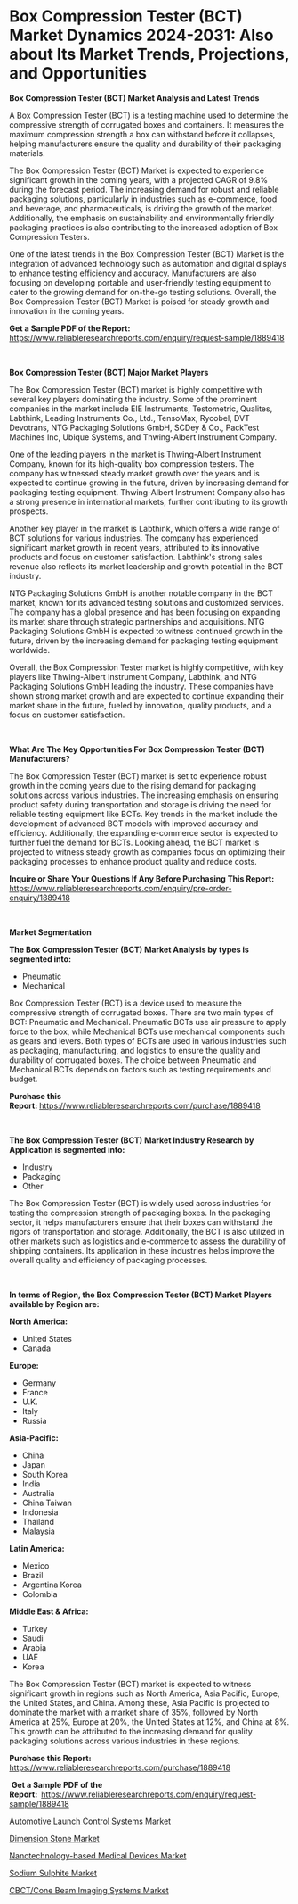 <p><h1>Box Compression Tester (BCT) Market Dynamics 2024-2031: Also about Its Market Trends, Projections, and Opportunities</h1></p><p><strong>Box Compression Tester (BCT) Market Analysis and Latest Trends</strong></p>
<p><p>A Box Compression Tester (BCT) is a testing machine used to determine the compressive strength of corrugated boxes and containers. It measures the maximum compression strength a box can withstand before it collapses, helping manufacturers ensure the quality and durability of their packaging materials.</p><p>The Box Compression Tester (BCT) Market is expected to experience significant growth in the coming years, with a projected CAGR of 9.8% during the forecast period. The increasing demand for robust and reliable packaging solutions, particularly in industries such as e-commerce, food and beverage, and pharmaceuticals, is driving the growth of the market. Additionally, the emphasis on sustainability and environmentally friendly packaging practices is also contributing to the increased adoption of Box Compression Testers.</p><p>One of the latest trends in the Box Compression Tester (BCT) Market is the integration of advanced technology such as automation and digital displays to enhance testing efficiency and accuracy. Manufacturers are also focusing on developing portable and user-friendly testing equipment to cater to the growing demand for on-the-go testing solutions. Overall, the Box Compression Tester (BCT) Market is poised for steady growth and innovation in the coming years.</p></p>
<p><strong>Get a Sample PDF of the Report:&nbsp;</strong> <a href="https://www.reliableresearchreports.com/enquiry/request-sample/1889418">https://www.reliableresearchreports.com/enquiry/request-sample/1889418</a></p>
<p>&nbsp;</p>
<p><strong>Box Compression Tester (BCT) Major Market Players</strong></p>
<p><p>The Box Compression Tester (BCT) market is highly competitive with several key players dominating the industry. Some of the prominent companies in the market include EIE Instruments, Testometric, Qualites, Labthink, Leading Instruments Co., Ltd., TensoMax, Rycobel, DVT Devotrans, NTG Packaging Solutions GmbH, SCDey & Co., PackTest Machines Inc, Ubique Systems, and Thwing-Albert Instrument Company. </p><p>One of the leading players in the market is Thwing-Albert Instrument Company, known for its high-quality box compression testers. The company has witnessed steady market growth over the years and is expected to continue growing in the future, driven by increasing demand for packaging testing equipment. Thwing-Albert Instrument Company also has a strong presence in international markets, further contributing to its growth prospects.</p><p>Another key player in the market is Labthink, which offers a wide range of BCT solutions for various industries. The company has experienced significant market growth in recent years, attributed to its innovative products and focus on customer satisfaction. Labthink's strong sales revenue also reflects its market leadership and growth potential in the BCT industry.</p><p>NTG Packaging Solutions GmbH is another notable company in the BCT market, known for its advanced testing solutions and customized services. The company has a global presence and has been focusing on expanding its market share through strategic partnerships and acquisitions. NTG Packaging Solutions GmbH is expected to witness continued growth in the future, driven by the increasing demand for packaging testing equipment worldwide.</p><p>Overall, the Box Compression Tester market is highly competitive, with key players like Thwing-Albert Instrument Company, Labthink, and NTG Packaging Solutions GmbH leading the industry. These companies have shown strong market growth and are expected to continue expanding their market share in the future, fueled by innovation, quality products, and a focus on customer satisfaction.</p></p>
<p>&nbsp;</p>
<p><strong>What Are The Key Opportunities For Box Compression Tester (BCT) Manufacturers?</strong></p>
<p><p>The Box Compression Tester (BCT) market is set to experience robust growth in the coming years due to the rising demand for packaging solutions across various industries. The increasing emphasis on ensuring product safety during transportation and storage is driving the need for reliable testing equipment like BCTs. Key trends in the market include the development of advanced BCT models with improved accuracy and efficiency. Additionally, the expanding e-commerce sector is expected to further fuel the demand for BCTs. Looking ahead, the BCT market is projected to witness steady growth as companies focus on optimizing their packaging processes to enhance product quality and reduce costs.</p></p>
<p><strong>Inquire or Share Your Questions If Any Before Purchasing This Report:</strong> <a href="https://www.reliableresearchreports.com/enquiry/pre-order-enquiry/1889418">https://www.reliableresearchreports.com/enquiry/pre-order-enquiry/1889418</a></p>
<p>&nbsp;</p>
<p><strong>Market Segmentation</strong></p>
<p><strong>The Box Compression Tester (BCT) Market Analysis by types is segmented into:</strong></p>
<p><ul><li>Pneumatic</li><li>Mechanical</li></ul></p>
<p><p>Box Compression Tester (BCT) is a device used to measure the compressive strength of corrugated boxes. There are two main types of BCT: Pneumatic and Mechanical. Pneumatic BCTs use air pressure to apply force to the box, while Mechanical BCTs use mechanical components such as gears and levers. Both types of BCTs are used in various industries such as packaging, manufacturing, and logistics to ensure the quality and durability of corrugated boxes. The choice between Pneumatic and Mechanical BCTs depends on factors such as testing requirements and budget.</p></p>
<p><strong>Purchase this Report:&nbsp;</strong><a href="https://www.reliableresearchreports.com/purchase/1889418">https://www.reliableresearchreports.com/purchase/1889418</a></p>
<p>&nbsp;</p>
<p><strong>The Box Compression Tester (BCT) Market Industry Research by Application is segmented into:</strong></p>
<p><ul><li>Industry</li><li>Packaging</li><li>Other</li></ul></p>
<p><p>The Box Compression Tester (BCT) is widely used across industries for testing the compression strength of packaging boxes. In the packaging sector, it helps manufacturers ensure that their boxes can withstand the rigors of transportation and storage. Additionally, the BCT is also utilized in other markets such as logistics and e-commerce to assess the durability of shipping containers. Its application in these industries helps improve the overall quality and efficiency of packaging processes.</p></p>
<p>&nbsp;</p>
<p><strong>In terms of Region, the Box Compression Tester (BCT) Market Players available by Region are:</strong></p>
<p>
    <p> <strong> North America: </strong>
        <ul>
            <li>United States</li>
            <li>Canada</li>
        </ul>
        </p> 
    <p> <strong> Europe: </strong>
        <ul>
            <li>Germany</li>
            <li>France</li>
            <li>U.K.</li>
            <li>Italy</li>
            <li>Russia</li>
        </ul>
        </p> 
    <p> <strong> Asia-Pacific: </strong>
        <ul>
            <li>China</li>
            <li>Japan</li>
            <li>South Korea</li>
            <li>India</li>
            <li>Australia</li>
            <li>China Taiwan</li>
            <li>Indonesia</li>
            <li>Thailand</li>
            <li>Malaysia</li>
        </ul>
        </p> 
    <p> <strong> Latin America: </strong>
        <ul>
            <li>Mexico</li>
            <li>Brazil</li>
            <li>Argentina Korea</li>
            <li>Colombia</li>
        </ul>
        </p> 
    <p> <strong> Middle East & Africa: </strong>
        <ul>
            <li>Turkey</li>
            <li>Saudi</li>
            <li>Arabia</li>
            <li>UAE</li>
            <li>Korea</li>
        </ul>
    </p>
    </p>
<p><p>The Box Compression Tester (BCT) market is expected to witness significant growth in regions such as North America, Asia Pacific, Europe, the United States, and China. Among these, Asia Pacific is projected to dominate the market with a market share of 35%, followed by North America at 25%, Europe at 20%, the United States at 12%, and China at 8%. This growth can be attributed to the increasing demand for quality packaging solutions across various industries in these regions.</p></p>
<p><strong>Purchase this Report: </strong><a href="https://www.reliableresearchreports.com/purchase/1889418">https://www.reliableresearchreports.com/purchase/1889418</a></p>
<p>&nbsp;<strong>Get a Sample PDF of the Report:&nbsp;&nbsp;</strong><a href="https://www.reliableresearchreports.com/enquiry/request-sample/1889418">https://www.reliableresearchreports.com/enquiry/request-sample/1889418</a></p>
<p><strong></strong></p>
<p><p><a href="https://silk-columnist-571.notion.site/Automotive-Launch-Control-Systems-Market-Analysis-and-Market-Size-Global-Industry-Overview-Market--973efa91c3c74029a643ae7dc29abb7e">Automotive Launch Control Systems Market</a></p><p><a href="https://view.publitas.com/reportprime-1/dimension-stone-market-a-comprehensive-report-of-its-market-share-growth-trends-2024-2031/">Dimension Stone Market</a></p><p><a href="https://glittery-fuchsia-86a.notion.site/Nanotechnology-based-Medical-Devices-Market-Size-Growth-and-Forecast-from-2024-2031-367eb7004db04e77b813f0a9be7b69bf">Nanotechnology-based Medical Devices Market</a></p><p><a href="https://view.publitas.com/reportprime-1/sodium-sulphite-market-insights-market-players-and-forecast-till-2031/">Sodium Sulphite Market</a></p><p><a href="https://bubble-tree-ea4.notion.site/CBCT-Cone-Beam-Imaging-Systems-Market-A-Comprehensive-Report-of-its-Market-Share-Growth-Trends-20-3b7d74ba731b40228bda0c2e6eb6eb37">CBCT/Cone Beam Imaging Systems Market</a></p></p>